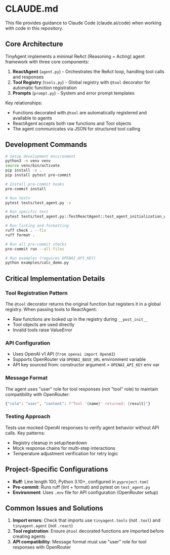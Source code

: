 # CLAUDE.md

This file provides guidance to Claude Code (claude.ai/code) when working with code in this repository.

## Core Architecture

TinyAgent implements a minimal ReAct (Reasoning + Acting) agent framework with three core components:

1. **ReactAgent** (`agent.py`) - Orchestrates the ReAct loop, handling tool calls and responses
2. **Tool Registry** (`tools.py`) - Global registry with `@tool` decorator for automatic function registration
3. **Prompts** (`prompt.py`) - System and error prompt templates

Key relationships:
- Functions decorated with `@tool` are automatically registered and available to agents
- ReactAgent accepts both raw functions and Tool objects
- The agent communicates via JSON for structured tool calling

## Development Commands

```bash
# Setup development environment
python3 -m venv venv
source venv/bin/activate
pip install -e .
pip install pytest pre-commit

# Install pre-commit hooks
pre-commit install

# Run tests
pytest tests/test_agent.py -v

# Run specific test
pytest tests/test_agent.py::TestReactAgent::test_agent_initialization_with_function_tools -v

# Run linting and formatting
ruff check . --fix
ruff format .

# Run all pre-commit checks
pre-commit run --all-files

# Run examples (requires OPENAI_API_KEY)
python examples/calc_demo.py
```

## Critical Implementation Details

### Tool Registration Pattern
The `@tool` decorator returns the original function but registers it in a global registry. When passing tools to ReactAgent:
- Raw functions are looked up in the registry during `__post_init__`
- Tool objects are used directly
- Invalid tools raise ValueError

### API Configuration
- Uses OpenAI v1 API (`from openai import OpenAI`)
- Supports OpenRouter via `OPENAI_BASE_URL` environment variable
- API key sourced from: constructor argument > `OPENAI_API_KEY` env var

### Message Format
The agent uses "user" role for tool responses (not "tool" role) to maintain compatibility with OpenRouter:
```python
{"role": "user", "content": f"Tool '{name}' returned: {result}"}
```

### Testing Approach
Tests use mocked OpenAI responses to verify agent behavior without API calls. Key patterns:
- Registry cleanup in setup/teardown
- Mock response chains for multi-step interactions
- Temperature adjustment verification for retry logic

## Project-Specific Configurations

- **Ruff**: Line length 100, Python 3.10+, configured in `pyproject.toml`
- **Pre-commit**: Runs ruff (lint + format) and pytest on `test_agent.py`
- **Environment**: Uses `.env` file for API configuration (OpenRouter setup)

## Common Issues and Solutions

1. **Import errors**: Check that imports use `tinyagent.tools` (not `.tool`) and `tinyagent.agent` (not `.react`)
2. **Tool registration**: Ensure `@tool` decorated functions are imported before creating agents
3. **API compatibility**: Message format must use "user" role for tool responses with OpenRouter
